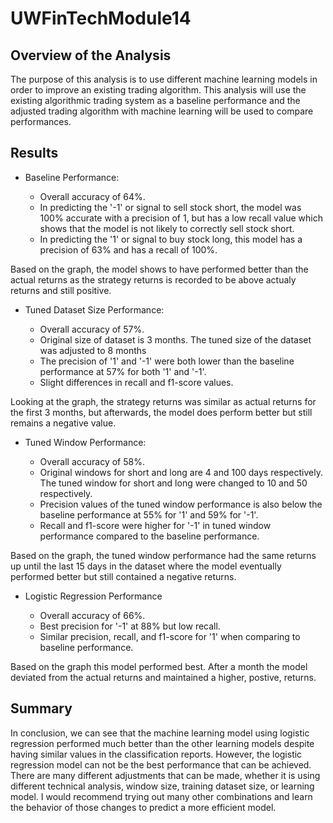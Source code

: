 # UWFinTechModule14

## Overview of the Analysis

The purpose of this analysis is to use different machine learning models in order to improve an existing trading algorithm. This analysis will use the existing algorithmic trading system as a baseline performance and the adjusted trading algorithm with machine learning will be used to compare performances.


## Results

* Baseline Performance:



  * Overall accuracy of 64%.
  * In predicting the '-1' or signal to sell stock short, the model was 100% accurate with a precision of 1, but has a low recall value which shows that the model is not likely to correctly sell stock short.
  * In predicting the '1' or signal to buy stock long, this model has a precision of 63% and has a recall of 100%.

Based on the graph, the model shows to have performed better than the actual returns as the strategy returns is recorded to be above actualy returns and still positive.



* Tuned Dataset Size Performance:


  * Overall accuracy of 57%.
  * Original size of dataset is 3 months. The tuned size of the dataset was adjusted to 8 months
  * The precision of '1' and '-1' were both lower than the baseline performance at 57% for both '1' and '-1'.
  * Slight differences in recall and f1-score values.
 
Looking at the graph, the strategy returns was similar as actual returns for the first 3 months, but afterwards, the model does perform better but still remains a negative value.

* Tuned Window Performance:


  * Overall accuracy of 58%.
  * Original windows for short and long are 4 and 100 days respectively. The tuned window for short and long were changed to 10 and 50 respectively.
  * Precision values of the tuned window performance is also below the baseline performance at 55% for '1' and 59% for '-1'.
  * Recall and f1-score were higher for '-1' in tuned window performance compared to the baseline performance.
 
Based on the graph, the tuned window performance had the same returns up until the last 15 days in the dataset where the model eventually performed better but still contained a negative returns.

* Logistic Regression Performance
    
    
    
  * Overall accuracy of 66%.  
  * Best precision for '-1' at 88% but low recall.
  * Similar precision, recall, and f1-score for '1' when comparing to baseline performance.

Based on the graph this model performed best. After a month the model deviated from the actual returns and maintained a higher, postive, returns.

## Summary

In conclusion, we can see that the machine learning model using logistic regression performed much better than the other learning models despite having similar values in the classification reports. However, the logistic regression model can not be the best performance that can be achieved. There are many different adjustments that can be made, whether it is using different technical analysis, window size, training dataset size, or learning model. I would recommend trying out many other combinations and learn the behavior of those changes to predict a more efficient model.

